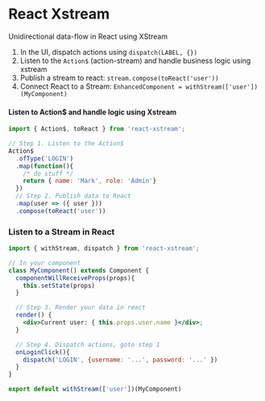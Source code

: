 # React Xstream

Unidirectional data-flow in React using XStream

1. In the UI, dispatch actions using `dispatch(LABEL, {})`
2. Listen to the `Action$` (action-stream) and handle business logic using xstream
3. Publish a stream to react: `stream.compose(toReact('user'))`
4. Connect React to a Stream: `EnhancedComponent = withStream(['user'])(MyComponent)`

#### Listen to Action$ and handle logic using Xstream
```jsx
import { Action$, toReact } from 'react-xstream';

// Step 1. Listen to the Action$
Action$
  .ofType('LOGIN')
  .map(function(){
    /* do stuff */
    return { name: 'Mark', role: 'Admin'}
  })
  // Step 2. Publish data to React
  .map(user => ({ user }))
  .compose(toReact('user'))
```

### Listen to a Stream in React
```jsx
import { withStream, dispatch } from 'react-xstream';

// In your component
class MyComponent() extends Component {
  componentWillReceiveProps(props){
    this.setState(props)
  }

  // Step 3. Render your data in react
  render() {
    <div>Current user: { this.props.user.name }</div>;
  }  

  // Step 4. Dispatch actions, goto step 1
  onLoginClick(){
    dispatch('LOGIN', {username: '...', password: '...' })
  }
}

export default withStream(['user'])(MyComponent)
```
